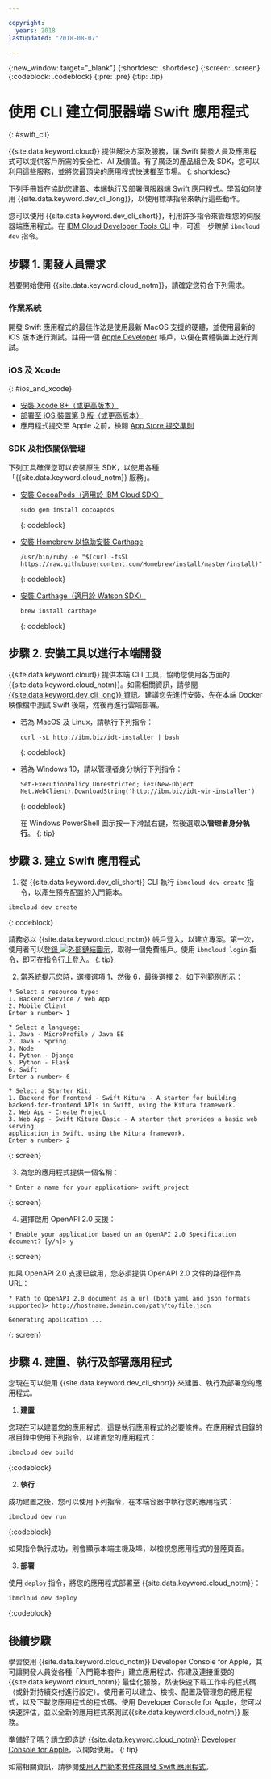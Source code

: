 ```yaml
---

copyright:
  years: 2018
lastupdated: "2018-08-07"

---
```


{:new_window: target="_blank"}
{:shortdesc: .shortdesc}
{:screen: .screen}
{:codeblock: .codeblock}
{:pre: .pre}
{:tip: .tip}

# 使用 CLI 建立伺服器端 Swift 應用程式
{: #swift_cli}

{{site.data.keyword.cloud}} 提供解決方案及服務，讓 Swift 開發人員及應用程式可以提供客戶所需的安全性、AI 及價值。有了廣泛的產品組合及 SDK，您可以利用這些服務，並將您最頂尖的應用程式快速推至市場。
{: shortdesc}

下列手冊旨在協助您建置、本端執行及部署伺服器端 Swift 應用程式。學習如何使用 {{site.data.keyword.dev_cli_long}}，以使用標準指令來執行這些動作。

您可以使用 {{site.data.keyword.dev_cli_short}}，利用許多指令來管理您的伺服器端應用程式。在 [IBM Cloud Developer Tools CLI](/docs/cli/idt/commands.html) 中，可進一步瞭解 `ibmcloud dev` 指令。

## 步驟 1. 開發人員需求

若要開始使用 {{site.data.keyword.cloud_notm}}，請確定您符合下列需求。

### 作業系統

開發 Swift 應用程式的最佳作法是使用最新 MacOS 支援的硬體，並使用最新的 iOS 版本進行測試。註冊一個 [Apple Developer](https://developer.apple.com/) 帳戶，以便在實體裝置上進行測試。

### iOS 及 Xcode
{: #ios_and_xcode}

- [安裝 Xcode 8+（或更高版本）](https://developer.apple.com/xcode/)
- [部署至 iOS 裝置第 8 版（或更高版本）](https://support.apple.com/downloads/ios)
- 應用程式提交至 Apple 之前，檢閱 [App Store 提交準則](https://developer.apple.com/app-store/guidelines/)

### SDK 及相依關係管理

下列工具確保您可以安裝原生 SDK，以使用各種「{{site.data.keyword.cloud_notm}} 服務」。

- [安裝 CocoaPods（適用於 IBM Cloud SDK）](https://cocoapods.org/)
  ```
  sudo gem install cocoapods
  ```
  {: codeblock}
  
- [安裝 Homebrew 以協助安裝 Carthage](https://brew.sh/)
  ```
  /usr/bin/ruby -e "$(curl -fsSL https://raw.githubusercontent.com/Homebrew/install/master/install)"
  ```
  {: codeblock}

- [安裝 Carthage（適用於 Watson SDK）](https://github.com/Carthage/Carthage)
  ```
  brew install carthage
  ```
  {: codeblock}

## 步驟 2. 安裝工具以進行本端開發

{{site.data.keyword.cloud}} 提供本端 CLI 工具，協助您使用各方面的 {{site.data.keyword.cloud_notm}}。如需相關資訊，請參閱 [{{site.data.keyword.dev_cli_long}} 資訊](../cli/index.html)。建議您先進行安裝，先在本端 Docker 映像檔中測試 Swift 後端，然後再進行雲端部署。

* 若為 MacOS 及 Linux，請執行下列指令：
  ```
  curl -sL http://ibm.biz/idt-installer | bash
  ```
  {: codeblock}

* 若為 Windows 10，請以管理者身分執行下列指令：
  ```
  Set-ExecutionPolicy Unrestricted; iex(New-Object Net.WebClient).DownloadString('http://ibm.biz/idt-win-installer')
  ```
  {: codeblock}

  在 Windows PowerShell 圖示按一下滑鼠右鍵，然後選取**以管理者身分執行**。
  {: tip}

## 步驟 3. 建立 Swift 應用程式

1. 從 {{site.data.keyword.dev_cli_short}} CLI 執行 `ibmcloud dev create` 指令，以產生預先配置的入門範本。 
  ```
  ibmcloud dev create
  ```
  {: codeblock}

  請務必以 {{site.data.keyword.cloud_notm}} 帳戶登入，以建立專案。第一次，使用者可以[登錄 ![外部鏈結圖示](../icons/launch-glyph.svg "外部鏈結圖示")](https://console.bluemix.net/registration/?cm_sp=dw-bluemix-_-swift-_-devcenter)，取得一個免費帳戶。使用 `ibmcloud login` 指令，即可在指令行上登入。
  {: tip}

2. 當系統提示您時，選擇選項 1，然後 6，最後選擇 2，如下列範例所示：
  ```
  ? Select a resource type:                  
  1. Backend Service / Web App
  2. Mobile Client
  Enter a number> 1

  ? Select a language:
  1. Java - MicroProfile / Java EE
  2. Java - Spring
  3. Node
  4. Python - Django
  5. Python - Flask
  6. Swift
  Enter a number> 6

  ? Select a Starter Kit:
  1. Backend for Frontend - Swift Kitura - A starter for building 
  backend-for-frontend APIs in Swift, using the Kitura framework.
  2. Web App - Create Project
  3. Web App - Swift Kitura Basic - A starter that provides a basic web serving 
  application in Swift, using the Kitura framework.
  Enter a number> 2
  ```
  {: screen}

3. 為您的應用程式提供一個名稱：
  ```
  ? Enter a name for your application> swift_project
  ```
  {: screen}

4. 選擇啟用 OpenAPI 2.0 支援：
  ```
  ? Enable your application based on an OpenAPI 2.0 Specification document? [y/n]> y
  ```
  {: screen}

  如果 OpenAPI 2.0 支援已啟用，您必須提供 OpenAPI 2.0 文件的路徑作為 URL：
  ```
  ? Path to OpenAPI 2.0 document as a url (both yaml and json formats supported)> http://hostname.domain.com/path/to/file.json

  Generating application ...
  ```
  {: screen}

## 步驟 4. 建置、執行及部署應用程式

您現在可以使用 {{site.data.keyword.dev_cli_short}} 來建置、執行及部署您的應用程式。

1. **建置**

  您現在可以建置您的應用程式，這是執行應用程式的必要條件。在應用程式目錄的根目錄中使用下列指令，以建置您的應用程式：
  ```
  ibmcloud dev build
  ```
  {:codeblock}

2. **執行**

  成功建置之後，您可以使用下列指令，在本端容器中執行您的應用程式：
  ```
  ibmcloud dev run
  ```
  {:codeblock}

  如果指令執行成功，則會顯示本端主機及埠，以檢視您應用程式的登陸頁面。

3. **部署**

  使用 `deploy` 指令，將您的應用程式部署至 {{site.data.keyword.cloud_notm}}：
  ```
  ibmcloud dev deploy
  ```
  {:codeblock}

## 後續步驟

學習使用 {{site.data.keyword.cloud_notm}} Developer Console for Apple，其可讓開發人員從各種「入門範本套件」建立應用程式、佈建及連接重要的 {{site.data.keyword.cloud_notm}} 最佳化服務，然後快速下載工作中的程式碼（或針對持續交付進行設定）。使用者可以建立、檢視、配置及管理您的應用程式，以及下載您應用程式的程式碼。使用 Developer Console for Apple，您可以快速評估，並以全新的應用程式來測試{{site.data.keyword.cloud_notm}} 服務。

準備好了嗎？請立即造訪 [{{site.data.keyword.cloud_notm}} Developer Console for Apple](https://console.bluemix.net/developer/appledevelopment/starter-kits)，以開始使用。
{: tip}

如需相關資訊，請參閱[使用入門範本套件來開發 Swift 應用程式](/docs/swift/starter_kit/starter_kits.html)。
